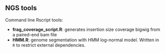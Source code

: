 ## NGS tools

Command line Rscript tools:
  - **frag_coverage_script.R**: generates insertion size coverage bigwig from a paired-end bam file
  - **HMM.R**: genome segmentation with HMM log-normal model. Written in `R` to restrict external dependencies.
